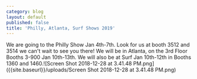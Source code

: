 ```yaml
---
category: blog
layout: default
published: false
title: 'Philly, Atlanta, Surf Shows 2019'
---
```

We are going to the Philly Show Jan 4th-7th. Look for us at booth 3512 and 3514 we can't wait to see you there! We will be in Atlanta, on the 3rd Floor Booths 3-900 Jan 10th-13th. We will also be at Surf Jan 10th-12th in Booths 1360 and 1460.![Screen Shot 2018-12-28 at 3.41.48 PM.png]({{site.baseurl}}/uploads/Screen Shot 2018-12-28 at 3.41.48 PM.png)
 
